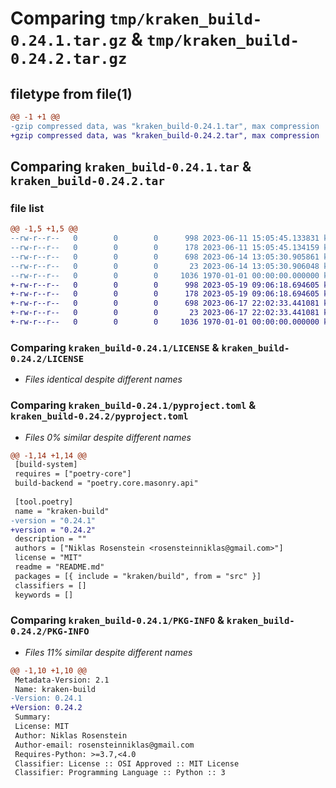 # Comparing `tmp/kraken_build-0.24.1.tar.gz` & `tmp/kraken_build-0.24.2.tar.gz`

## filetype from file(1)

```diff
@@ -1 +1 @@
-gzip compressed data, was "kraken_build-0.24.1.tar", max compression
+gzip compressed data, was "kraken_build-0.24.2.tar", max compression
```

## Comparing `kraken_build-0.24.1.tar` & `kraken_build-0.24.2.tar`

### file list

```diff
@@ -1,5 +1,5 @@
--rw-r--r--   0        0        0      998 2023-06-11 15:05:45.133831 kraken_build-0.24.1/LICENSE
--rw-r--r--   0        0        0      178 2023-06-11 15:05:45.134159 kraken_build-0.24.1/README.md
--rw-r--r--   0        0        0      698 2023-06-14 13:05:30.905861 kraken_build-0.24.1/pyproject.toml
--rw-r--r--   0        0        0       23 2023-06-14 13:05:30.906048 kraken_build-0.24.1/src/kraken/build/__init__.py
--rw-r--r--   0        0        0     1036 1970-01-01 00:00:00.000000 kraken_build-0.24.1/PKG-INFO
+-rw-r--r--   0        0        0      998 2023-05-19 09:06:18.694605 kraken_build-0.24.2/LICENSE
+-rw-r--r--   0        0        0      178 2023-05-19 09:06:18.694605 kraken_build-0.24.2/README.md
+-rw-r--r--   0        0        0      698 2023-06-17 22:02:33.441081 kraken_build-0.24.2/pyproject.toml
+-rw-r--r--   0        0        0       23 2023-06-17 22:02:33.441081 kraken_build-0.24.2/src/kraken/build/__init__.py
+-rw-r--r--   0        0        0     1036 1970-01-01 00:00:00.000000 kraken_build-0.24.2/PKG-INFO
```

### Comparing `kraken_build-0.24.1/LICENSE` & `kraken_build-0.24.2/LICENSE`

 * *Files identical despite different names*

### Comparing `kraken_build-0.24.1/pyproject.toml` & `kraken_build-0.24.2/pyproject.toml`

 * *Files 0% similar despite different names*

```diff
@@ -1,14 +1,14 @@
 [build-system]
 requires = ["poetry-core"]
 build-backend = "poetry.core.masonry.api"
 
 [tool.poetry]
 name = "kraken-build"
-version = "0.24.1"
+version = "0.24.2"
 description = ""
 authors = ["Niklas Rosenstein <rosensteinniklas@gmail.com>"]
 license = "MIT"
 readme = "README.md"
 packages = [{ include = "kraken/build", from = "src" }]
 classifiers = []
 keywords = []
```

### Comparing `kraken_build-0.24.1/PKG-INFO` & `kraken_build-0.24.2/PKG-INFO`

 * *Files 11% similar despite different names*

```diff
@@ -1,10 +1,10 @@
 Metadata-Version: 2.1
 Name: kraken-build
-Version: 0.24.1
+Version: 0.24.2
 Summary: 
 License: MIT
 Author: Niklas Rosenstein
 Author-email: rosensteinniklas@gmail.com
 Requires-Python: >=3.7,<4.0
 Classifier: License :: OSI Approved :: MIT License
 Classifier: Programming Language :: Python :: 3
```

